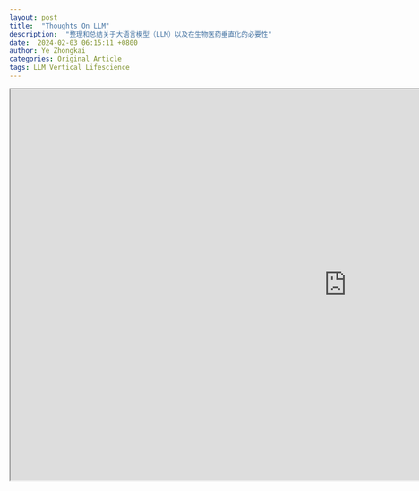 ```yaml
---
layout: post
title:  "Thoughts On LLM"
description:  "整理和总结关于大语言模型（LLM）以及在生物医药垂直化的必要性"
date:  2024-02-03 06:15:11 +0800
author: Ye Zhongkai
categories: Original Article
tags: LLM Vertical Lifescience
---
```

<iframe src="https://gamma.app/embed/2ymat9rrp4xf0kj" style="width: 1200px; height: 700px" allow="fullscreen" title="大语言模型 - 公开版"></iframe>


